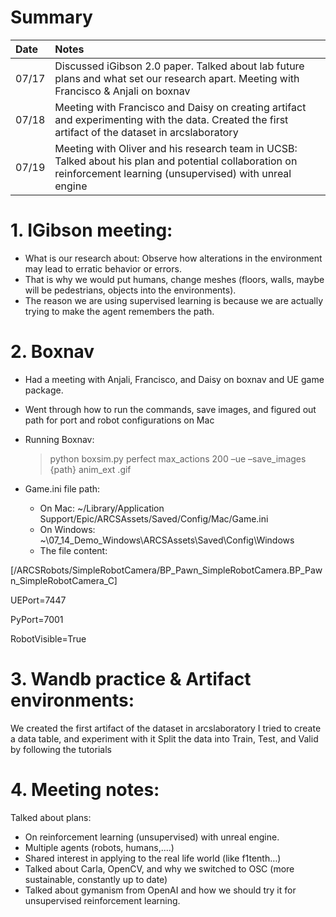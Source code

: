 
# Summary

| Date   | Notes
| :----- | :-------------------------------
| 07/17 | Discussed iGibson 2.0 paper. Talked about lab future plans and what set our research apart. Meeting with Francisco & Anjali on boxnav
| 07/18 | Meeting with Francisco and Daisy on creating artifact and experimenting with the data. Created the first artifact of the dataset in arcslaboratory
| 07/19 | Meeting with Oliver and his research team in UCSB: Talked about his plan and potential collaboration on reinforcement learning (unsupervised) with unreal engine


# 1. IGibson meeting:
* What is our research about: Observe how alterations in the environment may lead to erratic behavior or errors.
* That is why we would put humans, change meshes (floors, walls, maybe will be pedestrians, objects into the environments). 
* The reason we are using supervised learning is because we are actually trying to make the agent remembers the path. 

# 2. Boxnav
* Had a meeting with Anjali, Francisco, and Daisy on boxnav and UE game package.
* Went through how to run the commands, save images, and figured out path for port and robot configurations on Mac 
* Running Boxnav:

  > python boxsim.py perfect max_actions 200 –ue –save_images {path} anim_ext .gif

* Game.ini file path:
  * On Mac:  ~/Library/Application Support/Epic/ARCSAssets/Saved/Config/Mac/Game.ini
  * On Windows: ~\07_14_Demo_Windows\ARCSAssets\Saved\Config\Windows
  * The file content:

  
[/ARCSRobots/SimpleRobotCamera/BP_Pawn_SimpleRobotCamera.BP_Pawn_SimpleRobotCamera_C]

UEPort=7447

PyPort=7001

RobotVisible=True


# 3. Wandb practice & Artifact environments:
We created the first artifact of the dataset in arcslaboratory
I tried to create a data table, and experiment with it
Split the data into Train, Test, and Valid by following the tutorials

# 4. Meeting notes:
Talked about plans:
* On reinforcement learning (unsupervised) with unreal engine.
* Multiple agents (robots, humans,....)
* Shared interest in applying to the real life world (like f1tenth…)
* Talked about Carla, OpenCV, and why we switched to OSC (more sustainable, constantly up to date)
* Talked about gymanism from OpenAI and how we should try it for unsupervised reinforcement learning.



